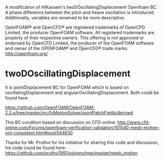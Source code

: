 A modification of HIKassem's twoDOscillatingDisplacement Openfoam BC.
A phase difference between the pitch and heave oscillation is introduced. Additionally, variables are renamed to be more descriptive.

OpenFOAM® and OpenCFD® are registered trademarks of OpenCFD Limited, the producer OpenFOAM software. All registered trademarks are property of their respective owners.
This offering is not approved or endorsed by OpenCFD Limited, the producer of the OpenFOAM software and owner of the OPENFOAM® and OpenCFD® trade marks.
http://openfoam.org/

# twoDOscillatingDisplacement
It is pointDisplacement BC for OpenFOAM which is based on oscillatingDisplacement and angularOscillatingDisplacement.
Both could be found here:

 https://github.com/OpenFOAM/OpenFOAM-2.3.x/tree/master/src/fvMotionSolver/pointPatchFields/derived


This BC condition based on discussion on CFD-online: http://www.cfd-online.com/Forums/openfoam-verification-validation/151540-mesh-motion-not-consistent.html#post544630

Thanks for Mr. Pruthvi for his initiative for sharing this code and discussion, his code could be found here: https://github.com/pruthvi1991/solvers/tree/master/mesh_motion

